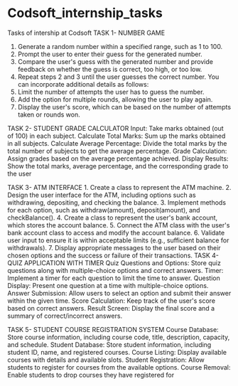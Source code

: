 # Codsoft_internship_tasks
Tasks of intership at Codsoft
TASK 1- NUMBER GAME
 1. Generate a random number within a specified range, such as 1 to 100.
 2. Prompt the user to enter their guess for the generated number.
 3. Compare the user's guess with the generated number and provide feedback on whether the guess
 is correct, too high, or too low.
 4. Repeat steps 2 and 3 until the user guesses the correct number.
 You can incorporate additional details as follows:
 5. Limit the number of attempts the user has to guess the number.
 6. Add the option for multiple rounds, allowing the user to play again.
 7. Display the user's score, which can be based on the number of attempts taken or rounds won.
    
TASK 2- STUDENT GRADE CALCULATOR
 Input: Take marks obtained (out of 100) in each subject.
 Calculate Total Marks: Sum up the marks obtained in all subjects.
 Calculate Average Percentage: Divide the total marks by the total number of subjects to get the
 average percentage.
 Grade Calculation: Assign grades based on the average percentage achieved.
 Display Results: Show the total marks, average percentage, and the corresponding grade to the user
 
TASK 3- ATM INTERFACE
 1.
 Create a class to represent the ATM machine.
 2. Design the user interface for the ATM, including options such as withdrawing, depositing, and
 checking the balance.
 3. Implement methods for each option, such as withdraw(amount), deposit(amount), and
 checkBalance().
 4. Create a class to represent the user's bank account, which stores the account balance.
 5. Connect the ATM class with the user's bank account class to access and modify the account
 balance.
 6. Validate user input to ensure it is within acceptable limits (e.g., sufficient balance for withdrawals).
 7. Display appropriate messages to the user based on their chosen options and the success or failure
 of their transactions.
TASK 4- QUIZ APPLICATION WITH TIMER
 Quiz Questions and Options: Store quiz questions along with multiple-choice options and correct
 answers.
 Timer: Implement a timer for each question to limit the time to answer.
 Question Display: Present one question at a time with multiple-choice options.
 Answer Submission: Allow users to select an option and submit their answer within the given
 time.
 Score Calculation: Keep track of the user's score based on correct answers.
 Result Screen: Display the final score and a summary of correct/incorrect answers.
 
TASK 5- STUDENT COURSE REGISTRATION SYSTEM
 Course Database: Store course information, including course code, title,
 description, capacity, and schedule.
 Student Database: Store student information, including student ID, name, and
 registered courses.
 Course Listing: Display available courses with details and available slots.
 Student Registration: Allow students to register for courses from the available
 options.
 Course Removal: Enable students to drop courses they have registered for
